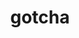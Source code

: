 ---
title: "gotcha"
layout: cache
categories: [package, develop-2024-10-06]
meta: {"versions": ["1.0.7"], "compilers": ["cce@=15.0.1", "gcc@=11.1.0", "gcc@=11.4.0", "gcc@=9.4.0", "oneapi@=2024.2.1"], "oss": ["rhel8", "ubuntu20.04", "ubuntu22.04"], "platforms": ["linux"], "targets": ["neoverse_v1", "neoverse_v2", "ppc64le", "x86_64_v3", "zen4"], "stacks": ["data-vis-sdk", "e4s", "e4s-cray-rhel", "e4s-neoverse-v2", "e4s-neoverse_v1", "e4s-oneapi", "e4s-power", "root"], "num_specs": 8, "num_specs_by_stack": {"e4s-cray-rhel": 1, "root": 8, "e4s-power": 1, "data-vis-sdk": 2, "e4s-neoverse_v1": 1, "e4s-neoverse-v2": 1, "e4s": 1, "e4s-oneapi": 1}}
spec_details: [{"hash": "gqiutdw27of7uyfk57baivuk54unmp72", "compiler": "cce@=15.0.1", "versions": ["1.0.7"], "os": "rhel8", "platform": "linux", "target": "zen4", "variants": ["build_system=cmake", "build_type=Release", "generator=make", "~ipo", "~test"], "stacks": ["e4s-cray-rhel", "root"], "size": "-", "tarball": "https://binaries.spack.io/develop-2024-10-06/build_cache/linux-rhel8-zen4/cce-15.0.1/gotcha-1.0.7/linux-rhel8-zen4-cce-15.0.1-gotcha-1.0.7-gqiutdw27of7uyfk57baivuk54unmp72.spack"}, {"hash": "bjcqqoxg3nwn4agiuvhnrceqbrwaewwq", "compiler": "gcc@=9.4.0", "versions": ["1.0.7"], "os": "ubuntu20.04", "platform": "linux", "target": "ppc64le", "variants": ["build_system=cmake", "build_type=Release", "generator=make", "~ipo", "~test"], "stacks": ["root", "e4s-power"], "size": "-", "tarball": "https://binaries.spack.io/develop-2024-10-06/build_cache/linux-ubuntu20.04-ppc64le/gcc-9.4.0/gotcha-1.0.7/linux-ubuntu20.04-ppc64le-gcc-9.4.0-gotcha-1.0.7-bjcqqoxg3nwn4agiuvhnrceqbrwaewwq.spack"}, {"hash": "hz7gtapivaqndq3jgiyfddekqoqhmd2e", "compiler": "gcc@=11.1.0", "versions": ["1.0.7"], "os": "ubuntu20.04", "platform": "linux", "target": "x86_64_v3", "variants": ["build_system=cmake", "build_type=Release", "generator=make", "~ipo", "~test"], "stacks": ["root", "data-vis-sdk"], "size": "-", "tarball": "https://binaries.spack.io/develop-2024-10-06/build_cache/linux-ubuntu20.04-x86_64_v3/gcc-11.1.0/gotcha-1.0.7/linux-ubuntu20.04-x86_64_v3-gcc-11.1.0-gotcha-1.0.7-hz7gtapivaqndq3jgiyfddekqoqhmd2e.spack"}, {"hash": "xdabs2shzlmz7y46oqystxv5cfk2qgjy", "compiler": "gcc@=11.1.0", "versions": ["1.0.7"], "os": "ubuntu20.04", "platform": "linux", "target": "x86_64_v3", "variants": ["build_system=cmake", "build_type=Release", "generator=make", "~ipo", "~test"], "stacks": ["root", "data-vis-sdk"], "size": "-", "tarball": "https://binaries.spack.io/develop-2024-10-06/build_cache/linux-ubuntu20.04-x86_64_v3/gcc-11.1.0/gotcha-1.0.7/linux-ubuntu20.04-x86_64_v3-gcc-11.1.0-gotcha-1.0.7-xdabs2shzlmz7y46oqystxv5cfk2qgjy.spack"}, {"hash": "s52sg3l3b6scbjticbfmrur6t4obhbmr", "compiler": "gcc@=11.4.0", "versions": ["1.0.7"], "os": "ubuntu22.04", "platform": "linux", "target": "neoverse_v1", "variants": ["build_system=cmake", "build_type=Release", "generator=make", "~ipo", "~test"], "stacks": ["e4s-neoverse_v1", "root"], "size": "-", "tarball": "https://binaries.spack.io/develop-2024-10-06/build_cache/linux-ubuntu22.04-neoverse_v1/gcc-11.4.0/gotcha-1.0.7/linux-ubuntu22.04-neoverse_v1-gcc-11.4.0-gotcha-1.0.7-s52sg3l3b6scbjticbfmrur6t4obhbmr.spack"}, {"hash": "gucz3ajqfb3b3itirk7yjcjsojyyxjzn", "compiler": "gcc@=11.4.0", "versions": ["1.0.7"], "os": "ubuntu22.04", "platform": "linux", "target": "neoverse_v2", "variants": ["build_system=cmake", "build_type=Release", "generator=make", "~ipo", "~test"], "stacks": ["root", "e4s-neoverse-v2"], "size": "-", "tarball": "https://binaries.spack.io/develop-2024-10-06/build_cache/linux-ubuntu22.04-neoverse_v2/gcc-11.4.0/gotcha-1.0.7/linux-ubuntu22.04-neoverse_v2-gcc-11.4.0-gotcha-1.0.7-gucz3ajqfb3b3itirk7yjcjsojyyxjzn.spack"}, {"hash": "7q2ny3ycb4yb6yxyebpcin2mddo6m3d3", "compiler": "gcc@=11.4.0", "versions": ["1.0.7"], "os": "ubuntu22.04", "platform": "linux", "target": "x86_64_v3", "variants": ["build_system=cmake", "build_type=Release", "generator=make", "~ipo", "~test"], "stacks": ["root", "e4s"], "size": "-", "tarball": "https://binaries.spack.io/develop-2024-10-06/build_cache/linux-ubuntu22.04-x86_64_v3/gcc-11.4.0/gotcha-1.0.7/linux-ubuntu22.04-x86_64_v3-gcc-11.4.0-gotcha-1.0.7-7q2ny3ycb4yb6yxyebpcin2mddo6m3d3.spack"}, {"hash": "mm6ipptdgzofowiootunx2jaz2ce2t2u", "compiler": "oneapi@=2024.2.1", "versions": ["1.0.7"], "os": "ubuntu22.04", "platform": "linux", "target": "x86_64_v3", "variants": ["build_system=cmake", "build_type=Release", "generator=make", "~ipo", "~test"], "stacks": ["e4s-oneapi", "root"], "size": "-", "tarball": "https://binaries.spack.io/develop-2024-10-06/build_cache/linux-ubuntu22.04-x86_64_v3/oneapi-2024.2.1/gotcha-1.0.7/linux-ubuntu22.04-x86_64_v3-oneapi-2024.2.1-gotcha-1.0.7-mm6ipptdgzofowiootunx2jaz2ce2t2u.spack"}]
---
